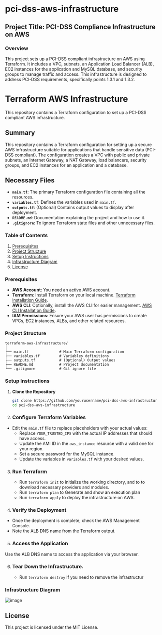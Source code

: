 # pci-dss-aws-infrastructure

## Project Title: PCI-DSS Compliance Infrastructure on AWS

### Overview
This project sets up a PCI-DSS compliant infrastructure on AWS using Terraform. It includes a VPC, subnets, an Application Load Balancer (ALB), EC2 instances for the application and MySQL database, and security groups to manage traffic and access. This infrastructure is designed to address PCI-DSS requirements, specifically points 1.3.1 and 1.3.2.

# Terraform AWS Infrastructure

This repository contains a Terraform configuration to set up a PCI-DSS compliant AWS infrastructure.

## Summary

This repository contains a Terraform configuration for setting up a secure AWS infrastructure suitable for applications that handle sensitive data (PCI-DSS compliant). The configuration creates a VPC with public and private subnets, an Internet Gateway, a NAT Gateway, load balancers, security groups, and EC2 instances for an application and a database.

## Necessary Files

- **`main.tf`**: The primary Terraform configuration file containing all the resources.
- **`variables.tf`**: Defines the variables used in `main.tf`.
- **`outputs.tf`**: (Optional) Contains output values to display after deployment.
- **`README.md`**: Documentation explaining the project and how to use it.
- **`.gitignore`**: To ignore Terraform state files and other unnecessary files.

### Table of Contents
1. [Prerequisites](#prerequisites)
2. [Project Structure](#project-structure)
3. [Setup Instructions](#setup-instructions)
4. [Infrastructure Diagram](#infrastructure-diagram)
5. [License](#license)

### Prerequisites
- **AWS Account**: You need an active AWS account.
- **Terraform**: Install Terraform on your local machine. [Terraform Installation Guide](https://learn.hashicorp.com/tutorials/terraform/install-cli).
- **AWS CLI**: Optionally, install the AWS CLI for easier management. [AWS CLI Installation Guide](https://docs.aws.amazon.com/cli/latest/userguide/cli-configure-quickstart.html).
- **IAM Permissions**: Ensure your AWS user has permissions to create VPCs, EC2 instances, ALBs, and other related resources.

### Project Structure
```
terraform-aws-infrastructure/
│
├── main.tf              # Main Terraform configuration
├── variables.tf         # Variables definitions
├── outputs.tf           # (Optional) Output values
├── README.md            # Project documentation
└── .gitignore           # Git ignore file
```
### Setup Instructions

1. **Clone the Repository**
   ```bash
   git clone https://github.com/yourusername/pci-dss-aws-infrastructure.git
   cd pci-dss-aws-infrastructure

2. ### Configure Terraform Variables

- Edit the `main.tf` file to replace placeholders with your actual values:
   - Replace `YOUR_TRUSTED_IPS` with the actual IP addresses that should have access.
   - Update the AMI ID in the `aws_instance` resource with a valid one for your region.
   - Set a secure password for the MySQL instance.
   - Update the variables in `variables.tf` with your desired values.

3. ### Run Terraform
   - Run `terraform init` to initialize the working directory, and to to download necessary providers and modules.
   - Run `terraform plan` to Generate and show an execution plan
   - Run `terraform apply` to deploy the infrastructure on AWS.
     
4. ### Verify the Deployment
- Once the deployment is complete, check the AWS Management Console.
- Note the ALB DNS name from the Terraform output.

5. ### Access the Application
Use the ALB DNS name to access the application via your browser.

6. ### Tear Down the Infrastructure.
   - Run `terraform destroy` If you need to remove the infrastructur

### Infrastructure Diagram
![image](https://github.com/user-attachments/assets/8d97913a-4f53-4b50-b069-7447850b7e67)


## License

This project is licensed under the MIT License.
